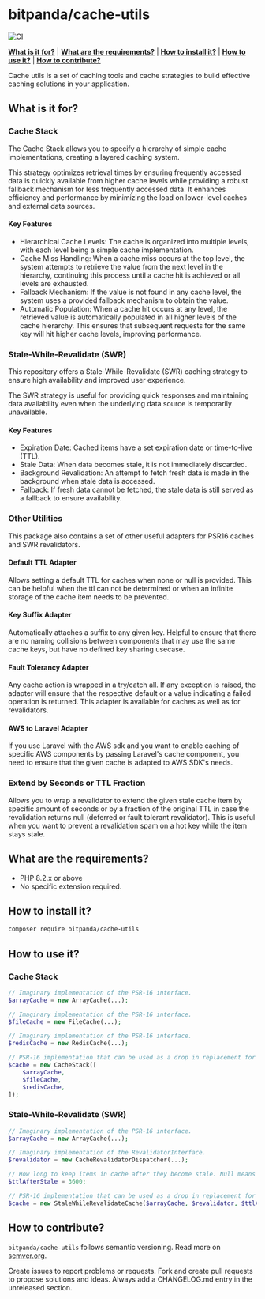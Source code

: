 # bitpanda/cache-utils

[![CI][1]][2]

**[What is it for?](#what-is-it-for)** |
**[What are the requirements?](#what-are-the-requirements)** |
**[How to install it?](#how-to-install-it)** |
**[How to use it?](#how-to-use-it)** |
**[How to contribute?](#how-to-contribute)**

Cache utils is a set of caching tools and cache strategies to build effective
caching solutions in your application.

## What is it for?

### Cache Stack

The Cache Stack allows you to specify a hierarchy of simple cache
implementations, creating a layered caching system.

This strategy optimizes retrieval times by ensuring frequently accessed data is
quickly available from higher cache levels while providing a robust fallback
mechanism for less frequently accessed data. It enhances efficiency and
performance by minimizing the load on lower-level caches and external data
sources.

#### Key Features

- Hierarchical Cache Levels: The cache is organized into multiple levels, with
  each level being a simple cache implementation.
- Cache Miss Handling: When a cache miss occurs at the top level, the system
  attempts to retrieve the value from the next level in the hierarchy,
  continuing this process until a cache hit is achieved or all levels are
  exhausted.
- Fallback Mechanism: If the value is not found in any cache level, the system
  uses a provided fallback mechanism to obtain the value.
- Automatic Population: When a cache hit occurs at any level, the retrieved
  value is automatically populated in all higher levels of the cache hierarchy.
  This ensures that subsequent requests for the same key will hit higher cache
  levels, improving performance.

### Stale-While-Revalidate (SWR)

This repository offers a Stale-While-Revalidate (SWR) caching strategy to ensure
high availability and improved user experience.

The SWR strategy is useful for providing quick responses and maintaining data
availability even when the underlying data source is temporarily unavailable.

#### Key Features

- Expiration Date: Cached items have a set expiration date or time-to-live
  (TTL).
- Stale Data: When data becomes stale, it is not immediately discarded.
- Background Revalidation: An attempt to fetch fresh data is made in the
  background when stale data is accessed.
- Fallback: If fresh data cannot be fetched, the stale data is still served as a
  fallback to ensure availability.

### Other Utilities

This package also contains a set of other useful adapters for PSR16 caches and
SWR revalidators.

#### Default TTL Adapter

Allows setting a default TTL for caches when none or null is provided. This can
be helpful when the ttl can not be determined or when an infinite storage of the
cache item needs to be prevented.

#### Key Suffix Adapter

Automatically attaches a suffix to any given key. Helpful to ensure that there
are no naming collisions between components that may use the same cache keys,
but have no defined key sharing usecase.

#### Fault Tolerancy Adapter

Any cache action is wrapped in a try/catch all. If any exception is raised,
the adapter will ensure that the respective default or a value indicating a
failed operation is returned. This adapter is available for caches as well as
for revalidators.

#### AWS to Laravel Adapter

If you use Laravel with the AWS sdk and you want to enable caching of specific
AWS components by passing Laravel's cache component, you need to ensure that
the given cache is adapted to AWS SDK's needs.

### Extend by Seconds or TTL Fraction

Allows you to wrap a revalidator to extend the given stale cache item by
specific amount of seconds or by a fraction of the original TTL in case the
revalidation returns null (deferred or fault tolerant revalidator). This is
useful when you want to prevent a revalidation spam on a hot key while the item
stays stale.

## What are the requirements?

- PHP 8.2.x or above
- No specific extension required.

## How to install it?

```bash
composer require bitpanda/cache-utils
```

## How to use it?

### Cache Stack

```php
// Imaginary implementation of the PSR-16 interface.
$arrayCache = new ArrayCache(...);

// Imaginary implementation of the PSR-16 interface.
$fileCache = new FileCache(...);

// Imaginary implementation of the PSR-16 interface.
$redisCache = new RedisCache(...);

// PSR-16 implementation that can be used as a drop in replacement for any existing cache.
$cache = new CacheStack([
    $arrayCache,
    $fileCache,
    $redisCache,
]);
```

### Stale-While-Revalidate (SWR)

```php
// Imaginary implementation of the PSR-16 interface.
$arrayCache = new ArrayCache(...);

// Imaginary implementation of the RevalidatorInterface.
$revalidator = new CacheRevalidatorDispatcher(...);

// How long to keep items in cache after they become stale. Null means forever.
$ttlAfterStale = 3600;

// PSR-16 implementation that can be used as a drop in replacement for any existing cache.
$cache = new StaleWhileRevalidateCache($arrayCache, $revalidator, $ttlAfterStale);
```

## How to contribute?

`bitpanda/cache-utils` follows semantic versioning. Read more on
[semver.org][3].

Create issues to report problems or requests. Fork and create pull requests to
propose solutions and ideas. Always add a CHANGELOG.md entry in the unreleased
section.

[1]: https://github.com/bitpanda/cache-utils/actions/workflows/ci.yml/badge.svg
[2]: https://github.com/bitpanda/cache-utils/actions/workflows/ci.yml
[3]: https://semver.org
